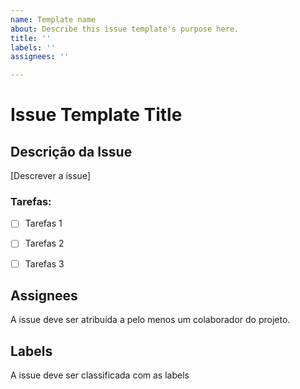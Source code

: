 ```yaml
---
name: Template name
about: Describe this issue template's purpose here.
title: ''
labels: ''
assignees: ''

---
```


# Issue Template Title

## Descrição da Issue
[Descrever a issue]

### Tarefas:
- [ ] Tarefas 1
- [ ] Tarefas 2
- [ ] Tarefas 3


## Assignees
A issue deve ser atribuída a pelo menos um colaborador do projeto.

## Labels
A issue deve ser classificada com as labels
